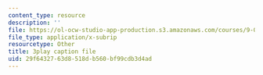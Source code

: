 ```yaml
---
content_type: resource
description: ''
file: https://ol-ocw-studio-app-production.s3.amazonaws.com/courses/9-00sc-introduction-to-psychology-fall-2011/29f6432763d8518db560bf99cdb3d4ad_kD3CswjYb2E.vtt
file_type: application/x-subrip
resourcetype: Other
title: 3play caption file
uid: 29f64327-63d8-518d-b560-bf99cdb3d4ad
---
```

